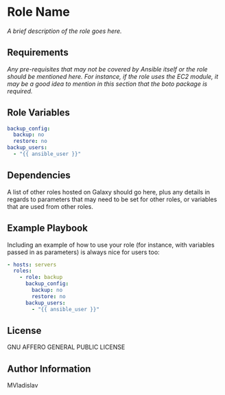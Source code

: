 # Role Name

_A brief description of the role goes here._

## Requirements

_Any pre-requisites that may not be covered by Ansible itself or the role should be mentioned here. For instance, if the role uses the EC2 module, it may be a good idea to mention in this section that the boto package is required._

## Role Variables

```yml
backup_config:
  backup: no
  restore: no
backup_users:
  - "{{ ansible_user }}"
```

## Dependencies

A list of other roles hosted on Galaxy should go here, plus any details in regards to parameters that may need to be set for other roles, or variables that are used from other roles.

## Example Playbook

Including an example of how to use your role (for instance, with variables passed in as parameters) is always nice for users too:

```yml
- hosts: servers
  roles:
    - role: backup
      backup_config:
        backup: no
        restore: no
      backup_users:
        - "{{ ansible_user }}"
```

## License

GNU AFFERO GENERAL PUBLIC LICENSE

## Author Information

MVladislav
